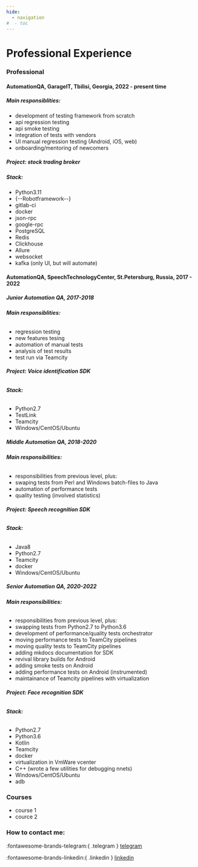 ```yaml
---
hide:
  - navigation
#  - toc
---
```

Professional Experience
=======================

### Professional

#### **AutomationQA, GarageIT, Tbilisi, Georgia, 2022 - present time**
##### **Main responsiblities:**

- development of testing framework from scratch
- api regression testing
- api smoke testing
- integration of tests with vendors
- UI manual regression testing (Android, iOS, web)
- onboarding/mentoring of newcomers

##### **Project: stock trading broker**
##### **Stack:**

- Python3.11
- {--Robotframework--}
- gitlab-ci
- docker
- json-rpc
- google-rpc
- PostgreSQL
- Redis
- Clickhouse
- Allure
- websocket
- kafka (only UI, but will automate)

#### **AutomationQA, SpeechTechnologyCenter, St.Petersburg, Russia, 2017 - 2022**
##### **Junior Automation QA, 2017-2018**
###### **Main responsiblities:**

- regression testing
- new features tesing
- automation of manual tests
- analysis of test results
- test run via Teamcity

###### **Project: Voice identification SDK**
###### **Stack:**

- Python2.7
- TestLink
- Teamcity
- Windows/CentOS/Ubuntu
##### **Middle Automation QA, 2018-2020**
###### **Main responsibilities:**

- responsibilities from previous level, plus:
- swaping tests from Perl and Windows batch-files to Java
- automation of performance tests
- quality testing (involved statistics)

###### **Project: Speech recognition SDK**
###### **Stack:**

- Java8
- Python2.7
- Teamcity
- docker
- Windows/CentOS/Ubuntu
##### **Senior Automation QA, 2020-2022**
###### **Main responsibilities:**

- responsibilities from previous level, plus:
- swapping tests from Python2.7 to Python3.6
- development of performance/quality tests orchestrator
- moving performance tests to TeamCity pipelines
- moving quality tests to TeamCity pipelines
- adding mkdocs documentation for SDK
- revival library builds for Android
- adding smoke tests on Android
- adding performance tests on Android (instrumented)
- maintainance of Teamcity pipelines with virtualization

###### **Project: Face recognition SDK**
###### **Stack:**

- Python2.7
- Python3.6
- Kotlin
- Teamcity
- docker
- virtualization in VmWare vcenter
- C++ (wrote a few utilities for debugging nnets)
- Windows/CentOS/Ubuntu
- adb

### Courses
- course 1
- cource 2

### How to contact me:

:fontawesome-brands-telegram:{ .telegram } [telegram](t.me/kohodono)

:fontawesome-brands-linkedin:{ .linkedin } [linkedin](https://www.linkedin.com/in/sergey-andreev-988611164/)
